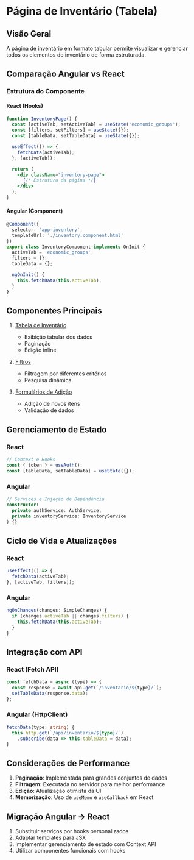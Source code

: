 # Página de Inventário (Tabela)

## Visão Geral
A página de inventário em formato tabular permite visualizar e gerenciar todos os elementos do inventário de forma estruturada.

## Comparação Angular vs React

### Estrutura do Componente

#### React (Hooks)
```jsx
function InventoryPage() {
  const [activeTab, setActiveTab] = useState('economic_groups');
  const [filters, setFilters] = useState({});
  const [tableData, setTableData] = useState({});

  useEffect(() => {
    fetchData(activeTab);
  }, [activeTab]);

  return (
    <div className="inventory-page">
      {/* Estrutura da página */}
    </div>
  );
}
```

#### Angular (Component)
```typescript
@Component({
  selector: 'app-inventory',
  templateUrl: './inventory.component.html'
})
export class InventoryComponent implements OnInit {
  activeTab = 'economic_groups';
  filters = {};
  tableData = {};

  ngOnInit() {
    this.fetchData(this.activeTab);
  }
}
```

## Componentes Principais

1. [Tabela de Inventário](../componentes/tables/inventory-table.md)
   - Exibição tabular dos dados
   - Paginação
   - Edição inline

2. [Filtros](../componentes/dropdown/filter-dropdown.md)
   - Filtragem por diferentes critérios
   - Pesquisa dinâmica

3. [Formulários de Adição](componentes/add-dropdowns.md)
   - Adição de novos itens
   - Validação de dados

## Gerenciamento de Estado

### React
```jsx
// Context e Hooks
const { token } = useAuth();
const [tableData, setTableData] = useState({});
```

### Angular
```typescript
// Services e Injeção de Dependência
constructor(
  private authService: AuthService,
  private inventoryService: InventoryService
) {}
```

## Ciclo de Vida e Atualizações

### React
```jsx
useEffect(() => {
  fetchData(activeTab);
}, [activeTab, filters]);
```

### Angular
```typescript
ngOnChanges(changes: SimpleChanges) {
  if (changes.activeTab || changes.filters) {
    this.fetchData(this.activeTab);
  }
}
```

## Integração com API

### React (Fetch API)
```jsx
const fetchData = async (type) => {
  const response = await api.get(`/inventario/${type}/`);
  setTableData(response.data);
};
```

### Angular (HttpClient)
```typescript
fetchData(type: string) {
  this.http.get(`/api/inventario/${type}/`)
    .subscribe(data => this.tableData = data);
}
```

## Considerações de Performance

1. **Paginação**: Implementada para grandes conjuntos de dados
2. **Filtragem**: Executada no servidor para melhor performance
3. **Edição**: Atualização otimista da UI
4. **Memorização**: Uso de `useMemo` e `useCallback` em React

## Migração Angular → React

1. Substituir serviços por hooks personalizados
2. Adaptar templates para JSX
3. Implementar gerenciamento de estado com Context API
4. Utilizar componentes funcionais com hooks
````
